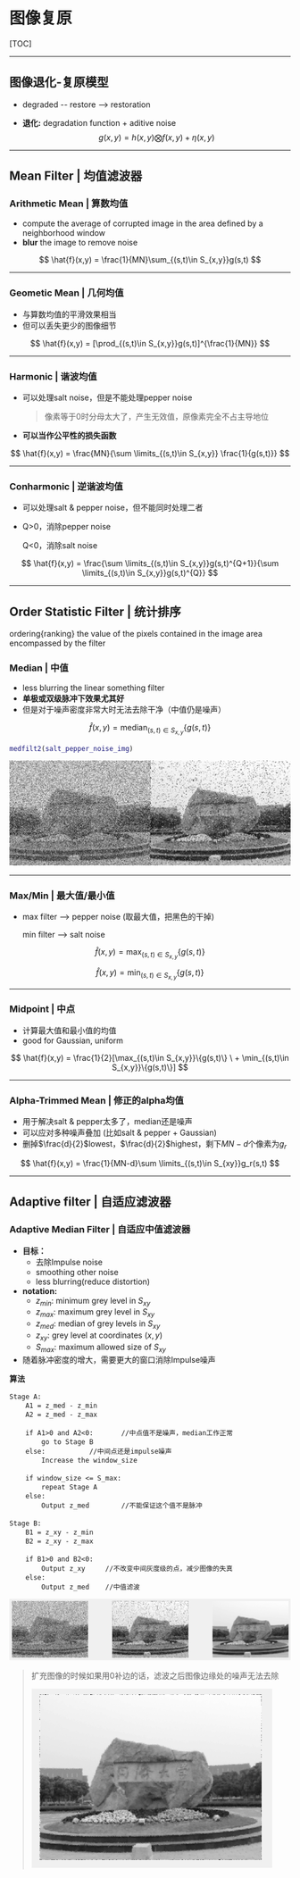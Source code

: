 # 图像复原

[TOC]

------

## 图像退化-复原模型

- degraded -- restore --> restoration

- **退化:** degradation function + aditive noise
  $$
  g(x,y) = h(x,y) \bigotimes f(x,y) + \eta(x,y)
  $$

------

## Mean Filter | 均值滤波器

### Arithmetic Mean | 算数均值

- compute the average of corrupted image in the area defined by a neighborhood window
- **blur** the image to remove noise

$$
\hat{f}(x,y) = \frac{1}{MN}\sum_{(s,t)\in S_{x,y}}g(s,t)
$$

------

### Geometic Mean | 几何均值

- 与算数均值的平滑效果相当
- 但可以丢失更少的图像细节

$$
\hat{f}(x,y) = [\prod_{(s,t)\in S_{x,y}}g(s,t)]^{\frac{1}{MN}}
$$

------

### Harmonic | 谐波均值

- 可以处理salt noise，但是不能处理pepper noise

  > 像素等于0时分母太大了，产生无效值，原像素完全不占主导地位

- **可以当作公平性的损失函数**

$$
\hat{f}(x,y) = \frac{MN}{\sum \limits_{(s,t)\in S_{x,y}} \frac{1}{g(s,t)}}
$$

------

### Conharmonic | 逆谐波均值

- 可以处理salt & pepper noise，但不能同时处理二者

- Q>0，消除pepper noise

  Q<0，消除salt noise

$$
\hat{f}(x,y) = \frac{\sum \limits_{(s,t)\in S_{x,y}}g(s,t)^{Q+1}}{\sum \limits_{(s,t)\in S_{x,y}}g(s,t)^{Q}}
$$

------

## Order Statistic Filter | 统计排序

ordering{ranking} the value of the pixels contained in the image area encompassed by the filter

### Median | 中值

- less blurring the linear something filter
- **单极或双级脉冲下效果尤其好**
- 但是对于噪声密度非常大时无法去除干净（中值仍是噪声）

$$
\hat{f}(x,y) = \mathop{median}_{(s,t)\in S_{x,y}}\{g(s,t)\}
$$

```matlab
medfilt2(salt_pepper_noise_img)
```

<img src="ScreenShots/Median.png" alt="image-20191217105731656" style="zoom:50%;" />

------

### Max/Min | 最大值/最小值

- max filter --> pepper noise (取最大值，把黑色的干掉)

  min filter --> salt noise

$$
\hat{f}(x,y) = \max_{(s,t)\in S_{x,y}}\{g(s,t)\}
$$

$$
\hat{f}(x,y) = \min_{(s,t)\in S_{x,y}}\{g(s,t)\}
$$

------

### Midpoint | 中点

- 计算最大值和最小值的均值
- good for Gaussian, uniform

$$
\hat{f}(x,y) = \frac{1}{2}[\max_{(s,t)\in S_{x,y}}\{g(s,t)\} \ + \min_{(s,t)\in S_{x,y}}\{g(s,t)\}]
$$

------

### Alpha-Trimmed Mean | 修正的alpha均值

- 用于解决salt & pepper太多了，median还是噪声
- 可以应对多种噪声叠加 (比如salt & pepper + Gaussian)
- 删掉$\frac{d}{2}$lowest，$\frac{d}{2}$highest，剩下$MN-d$个像素为$g_r$

$$
\hat{f}(x,y) = \frac{1}{MN-d}\sum \limits_{(s,t)\in S_{xy}}g_r(s,t)
$$

------

## Adaptive filter | 自适应滤波器

### Adaptive Median Filter | 自适应中值滤波器

- **目标：**
  - 去除Impulse noise
  - smoothing other noise
  - less blurring(reduce distortion)
- **notation:**
  - $z_{min}$: minimum grey level in $S_{xy}$
  - $z_{max}$: maximum grey level in $S_{xy}$
  - $z_{med}$: median of grey levels in $S_{xy}$
  - $z_{xy}$: grey level at coordinates $(x,y)$
  - $S_{max}$: maximum allowed size of $S_{xy}$
- 随着脉冲密度的增大，需要更大的窗口消除Impulse噪声

**算法**

```
Stage A:
	A1 = z_med - z_min
	A2 = z_med - z_max
	
	if A1>0 and A2<0:		//中点值不是噪声，median工作正常
		go to Stage B
	else:			//中间点还是impulse噪声
		Increase the window_size
		
	if window_size <= S_max:
		repeat Stage A
	else:
		Output z_med		//不能保证这个值不是脉冲

Stage B:
	B1 = z_xy - z_min
	B2 = z_xy - z_max
	
	if B1>0 and B2<0:
		Output z_xy		//不改变中间灰度级的点，减少图像的失真
	else:
		Output z_med	//中值滤波
```

<img src="ScreenShots/AdaptiveMedian.png" alt="image-20191217110114754" style="zoom:50%;" />

> 扩充图像的时候如果用0补边的话，滤波之后图像边缘处的噪声无法去除
>
> <img src="ScreenShots/AdaptiveMedian_0padding.png" alt="image-20191217110017691" style="zoom:50%;" />